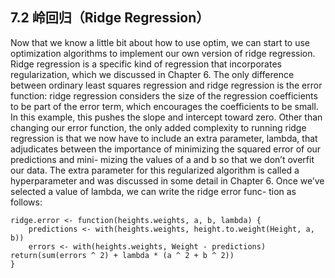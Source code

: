## 7.2 岭回归（Ridge Regression） ##
Now that we know a little bit about how to use optim, we can start to use optimization algorithms to implement our own version of ridge regression. Ridge regression is a specific kind of regression that incorporates regularization, which we discussed in Chapter 6. The only difference between ordinary least squares regression and ridge regression is the error function: ridge regression considers the size of the regression coefficients to be part of the error term, which encourages the coefficients to be small. In this example, this pushes the slope and intercept toward zero.
Other than changing our error function, the only added complexity to running ridge regression is that we now have to include an extra parameter, lambda, that adjudicates between the importance of minimizing the squared error of our predictions and mini- mizing the values of a and b so that we don’t overfit our data. The extra parameter for this regularized algorithm is called a hyperparameter and was discussed in some detail in Chapter 6. Once we’ve selected a value of lambda, we can write the ridge error func- tion as follows:

    ridge.error <- function(heights.weights, a, b, lambda) {
        predictions <- with(heights.weights, height.to.weight(Height, a, b))
        errors <- with(heights.weights, Weight - predictions) return(sum(errors ^ 2) + lambda * (a ^ 2 + b ^ 2))
    }

